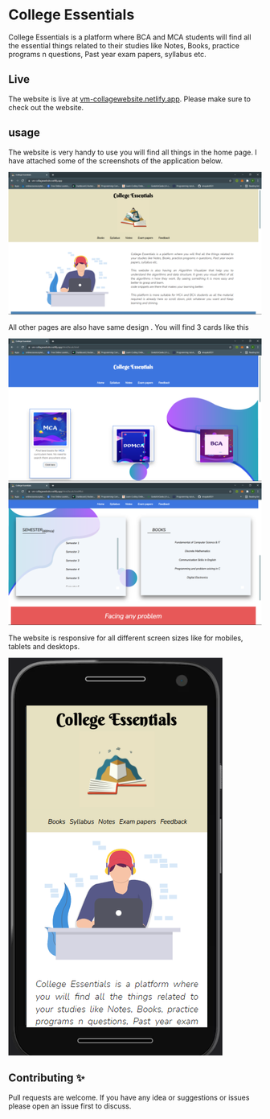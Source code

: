 # College Essentials

College Essentials is a platform where BCA and MCA students will find all the essential things related to their studies like Notes, Books, practice programs n questions, Past year exam papers, syllabus etc. 

## Live

The website is live at [vm-collagewebsite.netlify.app](https://vm-collagewebsite.netlify.app/). Please make sure to check out the website.

## usage

The website is very handy to use you will find all things in the home page. I have attached some of the screenshots of the application below.

![Screenshot1](./logo&images/Screenshot1.png)

All other pages are also have same design . You will find 3 cards like this

![Screenshot2](./logo&images/Screenshot2.png)
![Screenshot3](./logo&images/Screenshot3.png)

The website is responsive for all different screen sizes like for mobiles, tablets and desktops.

![Screenshot4](./logo&images/Screenshot4.png)

## Contributing ✨

Pull requests are welcome. If you have any idea or suggestions or issues please open an issue first to discuss.
